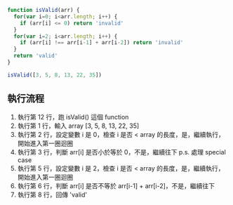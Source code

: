 ``` js
function isValid(arr) {
  for(var i=0; i<arr.length; i++) {
    if (arr[i] <= 0) return 'invalid'
  }
  for(var i=2; i<arr.length; i++) {
    if (arr[i] !== arr[i-1] + arr[i-2]) return 'invalid'
  }
  return 'valid'
}

isValid([3, 5, 8, 13, 22, 35])
```

## 執行流程
1. 執行第 12 行，跑 isValid() 這個 function
2. 執行第 1 行，輸入 array [3, 5, 8, 13, 22, 35] 
3. 執行第 2 行，設定變數 i 是 0，檢查 i 是否 < array 的長度，是，繼續執行，開始進入第一圈迴圈
4. 執行第 3 行，判斷 arr[i] 是否小於等於 0，不是，繼續往下 p.s. 處理 special case
5. 執行第 5 行，設定變數 i 是 2，檢查 i 是否 < array 的長度，是，繼續執行，開始進入第一圈迴圈
6. 執行第 6 行，判斷 arr[i] 是否不等於 arr[i-1] + arr[i-2]，不是，繼續往下
7. 執行第 8 行，回傳 'valid'
